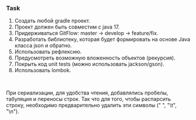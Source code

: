 <h3>Task</h3>
<ol>
<li>Создать любой gradle проект.</li>
<li>Проект должен быть совместим с java 17.</li>
<li>Придерживаться GitFlow: master -> develop -> feature/fix.</li>
<li>Разработать библиотеку, которая будет формировать на основе Java класса json и обратно.</li>
<li>Использовать рефлексию.</li>
<li>Предусмотреть возможную вложенность объектов (рекурсия).</li>
<li>Покрыть код unit tests (можно использовать jackson/gson).</li>
<li>Использовать lombok.</li>
</ol>
<br>
<p>При сериализации, для удобства чтения, добавлялись пробелы, табуляция и переносы строк. Так
что для того, чтобы распарсить строку, необходимо предварительно удалить эти символы
(" ", "\t", "\n").</p>